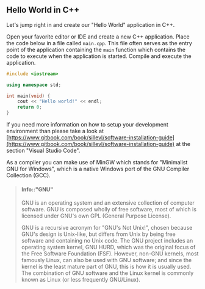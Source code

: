 ## Hello World in C++

Let's jump right in and create our "Hello World" application in C++.

Open your favorite editor or IDE and create a new C++ application. Place the code below in a file called `main.cpp`. This file often serves as the entry point of the application containing the `main` function which contains the code to execute when the application is started. Compile and execute the application.

```c++
#include <iostream>

using namespace std;

int main(void) {
    cout << "Hello world!" << endl;
    return 0;
}
```

If you need more information on how to setup your development environment than please take a look at [https://www.gitbook.com/book/sillevl/software-installation-guide](https://www.gitbook.com/book/sillevl/software-installation-guide) at the section "Visual Studio Code".

As a compiler you can make use of MinGW which stands for "Minimalist GNU for Windows", which is a native Windows port of the GNU Compiler Collection (GCC).

> #### Info::"GNU"
>
> GNU is an operating system and an extensive collection of computer software. GNU is composed wholly of free software, most of which is licensed under GNU's own GPL (General Purpose License).
>
> GNU is a recursive acronym for "GNU's Not Unix!", chosen because GNU's design is Unix-like, but differs from Unix by being free software and containing no Unix code. The GNU project includes an operating system kernel, GNU HURD, which was the original focus of the Free Software Foundation (FSF). However, non-GNU kernels, most famously Linux, can also be used with GNU software; and since the kernel is the least mature part of GNU, this is how it is usually used. The combination of GNU software and the Linux kernel is commonly known as Linux (or less frequently GNU/Linux).
